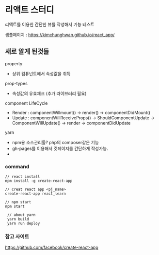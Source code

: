 # 리액트 스터디 
리액트를 이용한 간단한 뷰를 작성해서 기능 테스트 

샘플페이지 : https://kimchunghwan.github.io/react_app/

## 새로 알게 된것들 
property 
- 상위 컴퓨넌트에서 속성값을 취득 

prop-types
- 속성값의 유효체크 (추가 라이브러리 필요)

component LifeCycle 
- Render : componentWillmount() -> render() -> componentDidMount()
- Update : componentWillReceiveProps() -> ShouldComponentUpdate -> ComponentWillUpdate() -> render -> componentDidUpdate

yarn 
- npm용 소스관리툴? php의 composer같은 기능 
- gh-pages를 이용해서 깃페이지를 간단하게 작성가능. 
- 

### command 
``` 
// react install 
npm install -g create-react-app

// creat react app <pj_name> 
create-react-app react_learn

// npm start 
npm start 

 // about yarn
 yarn build
 yarn run deploy
```


### 참고 사이트 
https://github.com/facebook/create-react-app
